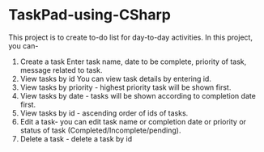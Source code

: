 # TaskPad-using-CSharp

This project is to create to-do list for day-to-day activities. In this project, you can-
  1. Create a task
      Enter task name, date to be complete, priority of task, message related to task.
  2. View tasks by id
      You can view task details by entering id.
  3. View tasks by priority - highest priority task will be shown first.
  4. View tasks by date - tasks will be shown according to completion date first.
  5. View tasks by id - ascending order of ids of tasks.
  6. Edit a task- you can edit task name or completion date or priority or status of task (Completed/Incomplete/pending).
  7. Delete a task - delete a task by id
